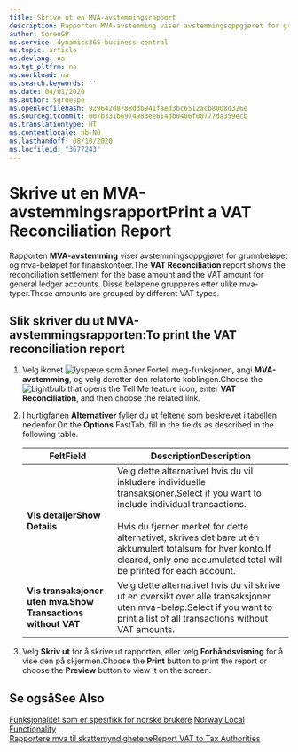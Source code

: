 ```yaml
---
title: Skrive ut en MVA-avstemmingsrapport
description: Rapporten MVA-avstemming viser avstemmingsoppgjøret for grunnbeløpet og mva-beløpet for finanskontoer. Disse beløpene grupperes etter ulike mva-typer.
author: SorenGP
ms.service: dynamics365-business-central
ms.topic: article
ms.devlang: na
ms.tgt_pltfrm: na
ms.workload: na
ms.search.keywords: ''
ms.date: 04/01/2020
ms.author: sgroespe
ms.openlocfilehash: 929642d8788ddb941faed3bc6512acb8008d326e
ms.sourcegitcommit: 007b331b6974983ee614db0406f00777da359ecb
ms.translationtype: HT
ms.contentlocale: nb-NO
ms.lasthandoff: 08/10/2020
ms.locfileid: "3677243"
---
```

# <a name="print-a-vat-reconciliation-report"></a><span data-ttu-id="398bd-104">Skrive ut en MVA-avstemmingsrapport</span><span class="sxs-lookup"><span data-stu-id="398bd-104">Print a VAT Reconciliation Report</span></span>
<span data-ttu-id="398bd-105">Rapporten **MVA-avstemming** viser avstemmingsoppgjøret for grunnbeløpet og mva-beløpet for finanskontoer.</span><span class="sxs-lookup"><span data-stu-id="398bd-105">The **VAT Reconciliation** report shows the reconciliation settlement for the base amount and the VAT amount for general ledger accounts.</span></span> <span data-ttu-id="398bd-106">Disse beløpene grupperes etter ulike mva-typer.</span><span class="sxs-lookup"><span data-stu-id="398bd-106">These amounts are grouped by different VAT types.</span></span>  

## <a name="to-print-the-vat-reconciliation-report"></a><span data-ttu-id="398bd-107">Slik skriver du ut MVA-avstemmingsrapporten:</span><span class="sxs-lookup"><span data-stu-id="398bd-107">To print the VAT reconciliation report</span></span>  

1.  <span data-ttu-id="398bd-108">Velg ikonet ![lyspære som åpner Fortell meg-funksjonen](../../media/ui-search/search_small.png "Fortell hva du vil gjøre"), angi **MVA-avstemming**, og velg deretter den relaterte koblingen.</span><span class="sxs-lookup"><span data-stu-id="398bd-108">Choose the ![Lightbulb that opens the Tell Me feature](../../media/ui-search/search_small.png "Tell me what you want to do") icon, enter **VAT Reconciliation**, and then choose the related link.</span></span>  
2.  <span data-ttu-id="398bd-109">I hurtigfanen **Alternativer** fyller du ut feltene som beskrevet i tabellen nedenfor.</span><span class="sxs-lookup"><span data-stu-id="398bd-109">On the **Options** FastTab, fill in the fields as described in the following table.</span></span>  

    |<span data-ttu-id="398bd-110">Felt</span><span class="sxs-lookup"><span data-stu-id="398bd-110">Field</span></span>|<span data-ttu-id="398bd-111">Description</span><span class="sxs-lookup"><span data-stu-id="398bd-111">Description</span></span>|  
    |---------------------------------|---------------------------------------|  
    |<span data-ttu-id="398bd-112">**Vis detaljer**</span><span class="sxs-lookup"><span data-stu-id="398bd-112">**Show Details**</span></span>|<span data-ttu-id="398bd-113">Velg dette alternativet hvis du vil inkludere individuelle transaksjoner.</span><span class="sxs-lookup"><span data-stu-id="398bd-113">Select if you want to include individual transactions.</span></span><br /><br /> <span data-ttu-id="398bd-114">Hvis du fjerner merket for dette alternativet, skrives det bare ut én akkumulert totalsum for hver konto.</span><span class="sxs-lookup"><span data-stu-id="398bd-114">If cleared, only one accumulated total will be printed for each account.</span></span>|  
    |<span data-ttu-id="398bd-115">**Vis transaksjoner uten mva.**</span><span class="sxs-lookup"><span data-stu-id="398bd-115">**Show Transactions without VAT**</span></span>|<span data-ttu-id="398bd-116">Velg dette alternativet hvis du vil skrive ut en oversikt over alle transaksjoner uten mva-beløp.</span><span class="sxs-lookup"><span data-stu-id="398bd-116">Select if you want to print a list of all transactions without VAT amounts.</span></span>|  

3.  <span data-ttu-id="398bd-117">Velg **Skriv ut** for å skrive ut rapporten, eller velg **Forhåndsvisning** for å vise den på skjermen.</span><span class="sxs-lookup"><span data-stu-id="398bd-117">Choose the **Print** button to print the report or choose the **Preview** button to view it on the screen.</span></span>  

## <a name="see-also"></a><span data-ttu-id="398bd-118">Se også</span><span class="sxs-lookup"><span data-stu-id="398bd-118">See Also</span></span>  
 <span data-ttu-id="398bd-119">[Funksjonalitet som er spesifikk for norske brukere](norway-local-functionality.md) </span><span class="sxs-lookup"><span data-stu-id="398bd-119">[Norway Local Functionality](norway-local-functionality.md) </span></span>  
 [<span data-ttu-id="398bd-120">Rapportere mva til skattemyndighetene</span><span class="sxs-lookup"><span data-stu-id="398bd-120">Report VAT to Tax Authorities</span></span>](../../finance-how-report-vat.md)
